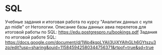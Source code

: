 # SQL 
Учебные задания и итоговая работа по курсу "Аналитик данных с нуля до midle" от Нетологии. 
Описание базы данных авиа перелетов для итоговой работы по SQL: https://edu.postgrespro.ru/bookings.pdf
Задания по итоговой работе SQL: https://docs.google.com/document/d/1Wp4kgpLYAli3UjXYAlhGLh6GYtszu3zp/edit?usp=sharing&ouid=115845942580344756371&rtpof=true&sd=true
